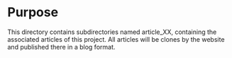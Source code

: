 # Purpose
This directory contains subdirectories named article_XX, containing the associated articles of this project.
All articles will be clones by the website and published there in a blog format.
